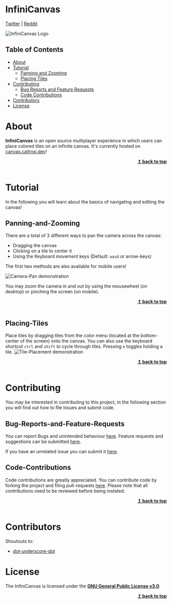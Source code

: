 # InfiniCanvas

[Twitter](https://twitter.com/Caltrop256) | [Reddit](https://wwww.reddit.com/r/InfiniCanvas)

![InfiniCanvas Logo](https://cdn.caltrop.dev/canvas/favicon.png "InfiniCanvas")

## Table of Contents

* [About](#About)
* [Tutorial](#Tutorial)
    * [Panning and Zooming](#Panning-and-Zooming)
    * [Placing Tiles](#Placing-Tiles)
* [Contributing](#Contributing)
    * [Bug Reports and Feature Requests](#Bug-Reports-and-Feature-Requests)
    * [Code Contributions](#Code-Contributions)
* [Contributors](#Contributors)
* [License](#License)

#  About
**InfiniCanvas** is an open source multiplayer experience in which users can place colored tiles on an infinite canvas. It's currently hosted on [canvas.caltrop.dev](https://canvas.caltrop.dev:5000)!
<br/>
<div align="right">
    <b><a href="#InfiniCanvas">↥ back to top</a></b>
</div>
<br/>

# Tutorial
In the following you will learn about the basics of navigating and editing the canvas!

## Panning-and-Zooming
There are a total of 3 different ways to pan the camera across the canvas:

* Dragging the canvas
* Clicking on a tile to center it
* Using the Keyboard movement keys (Default: `wasd` or arrow-keys)

The first two methods are also available for mobile users!

![Camera-Pan demonstration](https://cdn.caltrop.dev/canvas/move.gif "Moving the camera")

You may zoom the camera in and out by using the mousewheel (on desktop) or pinching the screen (on mobile).
<br/>
<div align="right">
    <b><a href="#InfiniCanvas">↥ back to top</a></b>
</div>
<br/>

## Placing-Tiles
Place tiles by dragging tiles from the color menu (located at the bottom-center of the screen) onto the canvas. 
You can also use the keyboard shortcut `ctrl` and `shift` to cycle through tiles. Pressing `e` toggles holding a tile.
![Tile-Placement demonstration](https://cdn.caltrop.dev/canvas/place.gif "Placing a tile")
<br/>
<div align="right">
    <b><a href="#InfiniCanvas">↥ back to top</a></b>
</div>
<br/>

# Contributing
You may be interested in contributing to this project, in the following section you will find out how to file Issues and submit code.
## Bug-Reports-and-Feature-Requests
You can report Bugs and unintended behaviour [here](https://github.com/CaltropUwU/InfiniCanvas/issues/new?assignees=&labels=bug&template=bug_report.md&title=).
Feature requests and suggestions can be submitted [here](https://github.com/CaltropUwU/InfiniCanvas/issues/new?assignees=&labels=enhancement&template=feature_request.md&title=).

If you have an unrelated issue you can submit it [here](https://github.com/CaltropUwU/InfiniCanvas/issues/new).

## Code-Contributions
Code contributions are greatly appreciated. You can contribute code by forking the project and filing pull-requests [here](https://github.com/CaltropUwU/InfiniCanvas/compare). Please note that all contributions need to be reviewed before being instated.
<br/>
<div align="right">
    <b><a href="#InfiniCanvas">↥ back to top</a></b>
</div>
<br/>

# Contributors
Shoutouts to:

* [dot-underscore-dot](https://github.com/dot-underscore-dot)
# License
The InfiniCanvas is licensed under the **[GNU General Public License v3.0](https://github.com/CaltropUwU/InfiniCanvas/blob/master/LICENSE)**.
<br/>
<div align="right">
    <b><a href="#InfiniCanvas">↥ back to top</a></b>
</div>
<br/>